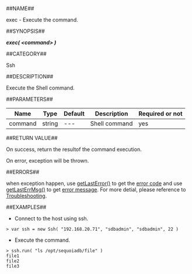 
##NAME##

exec - Execute the command.

##SYNOPSIS##

***exec( \<command\> )***

##CATEGORY##

Ssh

##DESCRIPTION##

Execute the Shell command.

##PARAMETERS##

| Name    | Type     | Default | Description   | Required or not |
| ------- | -------- | ------- | ------------- | --------------- |
| command | string   | ---     | Shell command | yes             |

##RETURN VALUE##

On success, return the resultof the command execution.

On error, exception will be thrown.

##ERRORS##

when exception happen, use [getLastError()](manual/Manual/Sequoiadb_command/Global/getLastError.md) to get the [error code](manual/Manual/Sequoiadb_error_code.md)  and use [getLastErrMsg()](manual/Manual/Sequoiadb_command/Global/getLastErrMsg.md) to get [error message](manual/Manual/Sequoiadb_command/Global/getLastErrMsg.md). For more detial, please reference to [Troubleshooting](manual/FAQ/faq_sdb.md).

##EXAMPLES##

* Connect to the host using ssh.

```lang-javascript
> var ssh = new Ssh( "192.168.20.71", "sdbadmin", "sdbadmin", 22 )
```

* Execute the command.

```lang-javascript
> ssh.run( "ls /opt/sequoiadb/file" )
file1
file2
file3
```
